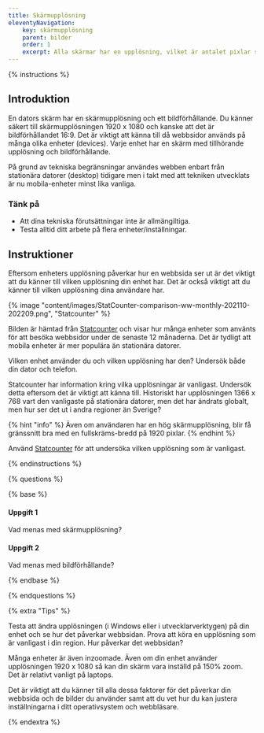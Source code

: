 ```yaml
---
title: Skärmupplösning
eleventyNavigation:
    key: skärmupplösning
    parent: bilder
    order: 1
    excerpt: Alla skärmar har en upplösning, vilket är antalet pixlar som visas på skärmen.
---
```


{% instructions %}

## Introduktion

En dators skärm har en skärmupplösning och ett bildförhållande. Du känner säkert till skärmupplösningen 1920 x 1080 och kanske att det är bildförhållandet 16:9. Det är viktigt att känna till då webbsidor används på många olika enheter (devices). Varje enhet har en skärm med tillhörande upplösning och bildförhållande.

På grund av tekniska begränsningar användes webben enbart från stationära datorer (desktop) tidigare men i takt med att tekniken utvecklats är nu mobila-enheter minst lika vanliga.

### Tänk på

-   Att dina tekniska förutsättningar inte är allmängiltiga.
- Testa alltid ditt arbete på flera enheter/inställningar.

## Instruktioner

Eftersom enheters upplösning påverkar hur en webbsida ser ut är det viktigt att du känner till vilken upplösning din enhet har. Det är också viktigt att du känner till vilken upplösning dina användare har.

{% image "content/images/StatCounter-comparison-ww-monthly-202110-202209.png", "Statcounter" %}

Bilden är hämtad från [Statcounter](https://gs.statcounter.com/) och visar hur många enheter som använts för att besöka webbsidor under de senaste 12 månaderna. Det är tydligt att mobila enheter är mer populära än stationära datorer.

Vilken enhet använder du och vilken upplösning har den? Undersök både din dator och telefon.

Statcounter har information kring vilka upplösningar är vanligast. Undersök detta eftersom det är viktigt att känna till. Historiskt har upplösningen 1366 x 768 vart den vanligaste på stationära datorer, men det har ändrats globalt, men hur ser det ut i andra regioner än Sverige?

{% hint "info" %}
Även om användaren har en hög skärmupplösning, blir få gränssnitt bra med en fullskräms-bredd på 1920 pixlar.
{% endhint %}

Använd [Statcounter](https://gs.statcounter.com/) för att undersöka vilken upplösning som är vanligast.

{% endinstructions %}

{% questions %}

{% base %}

#### Uppgift 1

Vad menas med skärmupplösning?

#### Uppgift 2

Vad menas med bildförhållande?

{% endbase %}

{% endquestions %}

{% extra "Tips" %}

Testa att ändra upplösningen (i Windows eller i utvecklarverktygen) på din enhet och se hur det påverkar webbsidan. Prova att köra en upplösning som är vanligast i din region. Hur påverkar det webbsidan?

Många enheter är även inzoomade. Även om din enhet använder upplösningen 1920 x 1080 så kan din skärm vara inställd på 150% zoom. Det är relativt vanligt på laptops.

Det är viktigt att du känner till alla dessa faktorer för det påverkar din webbsida och de bilder du använder samt att du vet hur du kan justera inställningarna i ditt operativsystem och webbläsare.

{% endextra %}
